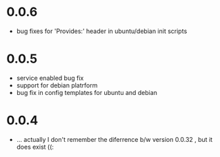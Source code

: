 # 0.0.6
- bug fixes for 'Provides:' header in ubuntu/debian init scripts

# 0.0.5
- service enabled bug fix
- support for debian platrform
- bug fix in config templates for ubuntu and debian

# 0.0.4
- ... actually I don't remember the diferrence b/w version 0.0.32 , but it does exist ((:





